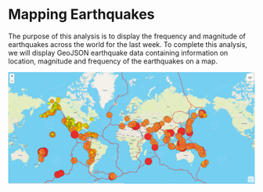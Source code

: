# Mapping Earthquakes

The purpose of this analysis is to display the frequency and magnitude of earthquakes across the world for the last week. To complete this analysis, we will display GeoJSON earthquake data containing information on location, magnitude and frequency of the earthquakes on a map. 

![Earthquake Map](https://github.com/AkifEltahir96/Mapping_Earthquakes/blob/main/Earthquake_Challenge/Earthquake-Map.png)
